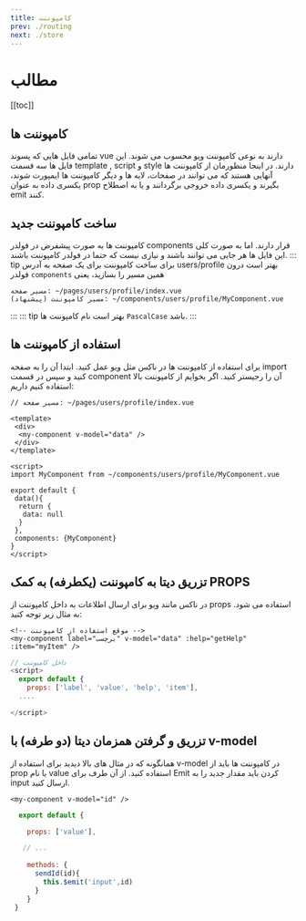 ```yaml
---
title: کامپوننت 
prev: ./routing
next: ./store
---
```


# مطالب
[[toc]]


## کامپوننت ها
تمامی فایل هایی که پسوند vue دارند به نوعی کامپوننت ویو محسوب می شوند. این فایل ها سه قسمت template , script و style دارند. در اینجا منظورمان از کامپوننت ها آنهایی هستند که می توانند در صفحات، لایه ها و دیگر کامپوننت ها ایمپورت شوند، یکسری داده به عنوان prop بگیرند و یکسری داده خروجی برگردانند و یا به اصطلاح emit کنند.

## ساخت کامپوننت جدید
کامپوننت ها به صورت پیشفرض در فولدر components قرار دارند. اما به صورت کلی این فایل ها هر جایی می توانند باشند و نیازی نیست که حتما در فولدر کامپوننت باشند.
::: tip
برای ساخت کامپوننت برای یک صفحه به آدرس users/profile بهتر است درون فولدر ```components``` همین مسیر را بسازید، یعنی

```
مسیر صفحه: ~/pages/users/profile/index.vue
مسیر کامپوننت (پیشنهاد): ~/components/users/profile/MyComponent.vue
```
:::
::: tip
بهتر است نام کامپوننت ها ```PascalCase``` باشد.
:::


## استفاده از کامپوننت ها
برای استفاده از کامپوننت ها در ناکس مثل ویو عمل کنید. ابتدا آن را به صفحه import کنید و سپس در قسمت component آن را رجیستر کنید.
اگر بخوایم از کامپوننت بالا استفاده کنیم داریم:

```// مسیر صفحه: ~/pages/users/profile/index.vue```
```vue
<template>
 <div>
  <my-component v-model="data" />
 </div>
</template>

<script>
import MyComponent from ~/components/users/profile/MyComponent.vue

export default {
 data(){
  return {
   data: null 
  }
 },
 components: {MyComponent}
}
</script>

```

## تزریق دیتا به کامپوننت (یکطرفه) به کمک PROPS
در ناکس مانند ویو برای ارسال اطلاعات به داخل کامپوننت از props استفاده می شود. به مثال زیر توجه کنید:

```vue
<!-- موقع استفاده از کامپوننت -->
<my-component label="برچسب" v-model="data" :help="getHelp" :item="myItem" />
```

```js
// داخل کامپوننت
<script>
  export default {
    props: ['label', 'value', 'help', 'item'],
  ....

</script>
``` 
## تزریق و گرفتن همزمان دیتا (دو طرفه) با v-model
همانگونه که در مثال های بالا دیدید برای استفاده از v-model در کامپوننت ها باید از prop با نام value استفاده کنید. از آن طرف برای Emit کردن باید مقدار جدید را به input ارسال کنید.

```vue 
<my-component v-model="id" />
```
```js 
  export default {

    props: ['value'],

   // ...
    
    methods: {
      sendId(id){
        this.$emit('input',id)
      }
    }
 } 
```
